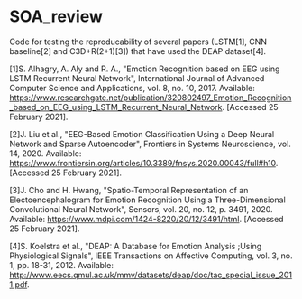 # SOA_review
Code for testing the reproducability of several papers (LSTM[1], CNN baseline[2] and C3D+R(2+1)[3]) that have used the DEAP dataset[4].

[1]S. Alhagry, A. Aly and R. A., "Emotion Recognition based on EEG using LSTM Recurrent Neural Network", International Journal of Advanced Computer Science and Applications, vol. 8, no. 10, 2017. Available: https://www.researchgate.net/publication/320802497_Emotion_Recognition_based_on_EEG_using_LSTM_Recurrent_Neural_Network. [Accessed 25 February 2021].

[2]J. Liu et al., "EEG-Based Emotion Classification Using a Deep Neural Network and Sparse Autoencoder", Frontiers in Systems Neuroscience, vol. 14, 2020. Available: https://www.frontiersin.org/articles/10.3389/fnsys.2020.00043/full#h10. [Accessed 25 February 2021].

[3]J. Cho and H. Hwang, "Spatio-Temporal Representation of an Electoencephalogram for Emotion Recognition Using a Three-Dimensional Convolutional Neural Network", Sensors, vol. 20, no. 12, p. 3491, 2020. Available: https://www.mdpi.com/1424-8220/20/12/3491/html. [Accessed 25 February 2021].

[4]S. Koelstra et al., "DEAP: A Database for Emotion Analysis ;Using Physiological Signals", IEEE Transactions on Affective Computing, vol. 3, no. 1, pp. 18-31, 2012. Available: http://www.eecs.qmul.ac.uk/mmv/datasets/deap/doc/tac_special_issue_2011.pdf.
